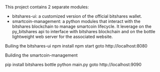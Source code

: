 This project contains 2 separate modules:

* bitshares-ui: a customized version of the official bitshares wallet.
* smartcoin-management: a python modules that interact with the bitshares blockchain to manage smartcoin lifecycle. It leverage on the py_bitshares api to interface with bitshares blockchain and on the bottle lightweight web server for the associated website.

Builing the bitshares-ui
npm install
npm start
goto http://localhost:8080

Building the smartcoin-management

pip install bitshares bottle
python main.py
goto http://localhost:9090
